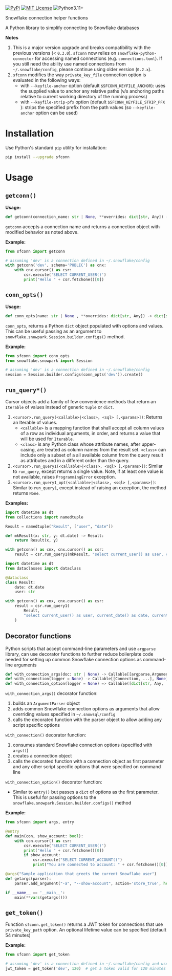 [![PyPi](https://img.shields.io/pypi/v/sfconn.svg)](https://pypi.python.org/pypi/sfconn) [![MIT License](https://img.shields.io/badge/License-MIT-blue.svg)](https://opensource.org/licenses/MIT) ![Python3.11+](https://img.shields.io/badge/dynamic/json?query=info.requires_python&label=python&url=https%3A%2F%2Fpypi.org%2Fpypi%2Fsfconn%2Fjson)

Snowflake connection helper functions

A Python library to simplify connecting to Snowflake databases

**Notes**
1. This is a major version upgrade and breaks compatibility with the previous versions (< `0.3.0`). `sfconn` now relies on `snowflake-python-connector` for accessing named connections (e.g. `connections.toml`). If you still need the ability use named connections from `~/.snowflake/config`, please continue using older version (`0.2.x`).
1. `sfconn` modifies the way `private_key_file` connection option is evaluated in the following ways:
    - with `--keyfile-anchor` option (default `$SFCONN_KEYFILE_ANCHOR`): uses the supplied value to anchor any relative paths (v/s anchoring paths relative to current working directory of the running process)
    - with `--keyfile-strip-pfx` option (default `$SFCONN_KEYFILE_STRIP_PFX` ): strips the specified prefix from the path values (so `--keyfile-anchor` option can be used)

# Installation

Use Python's standard `pip` utility for installation:

```sh
pip install --upgrade sfconn
```

# Usage

## `getconn()`

**Usage:**
```python
def getconn(connection_name: str | None, **overrides: dict[str, Any]) -> Connection
```

`getconn` accepts a connection name and returns a connection object with modified behavior as noted above.

**Example:**

```python
from sfconn import getconn

# assuming 'dev' is a connection defined in ~/.snowflake/config
with getconn('dev', schema='PUBLIC') as cnx:
    with cnx.cursor() as csr:
        csr.execute('SELECT CURRENT_USER()')
        print("Hello " + csr.fetchone()[0])
```

## `conn_opts()`

**Usage:**
```python
def conn_opts(name: str | None , **overrides: dict[str, Any]) -> dict[str, Any]
```

`conn_opts`, returns a Python `dict` object populated with options and values. This can be useful passing as an argument to `snowflake.snowpark.Session.builder.configs()` method.

**Example:**

```python
from sfconn import conn_opts
from snowflake.snowpark import Session

# assuming 'dev' is a connection defined in ~/.snowflake/config
session = Session.builder.configs(conn_opts('dev')).create()
```

## `run_query*()`

Cursor objects add a family of few convenience methods that return an `Iterable` of values instead of generic `tuple` or `dict`.

1. `<cursor>.run_query(<callable>|<class>, <sql> [,<params>])`: Returns an Iterable of values.
    - `<callable>` is a mapping function that shall accept all column values of a row as individual arguments, in order, and returns a value that will be used for `Iterable`.
    - `<class>` is any Python class whose attribute names, after upper-casing, are treated as column names from the result set. `<class>` can include only a subset of a all available column from the query result as attributes and in a different order than the query.
1. `<cursor>.run_query1(<callable>|<class>, <sql> [,<params>])`: Similar to `run_query`, except returns a single value. Note, if at least one value is not available, raises `ProgrammingError` exception.
1. `<cursor>.run_query1_opt(<callable>|<class>, <sql> [,<params>])`: Similar to `run_query1`, except instead of raising an exception, the method returns `None`.

**Examples:**

```python
import datetime as dt
from collections import namedtuple

Result = namedtuple("Result", ["user", "date"])

def mkResult(x: str, y: dt.date) -> Result:
    return Result(x, y)

with getconn() as cnx, cnx.cursor() as csr:
    result = csr.run_query1(mkResult, "select current_user() as user, current_date() as date")
```

```python
import datetime as dt
from dataclasses import dataclass

@dataclass
class Result:
    date: dt.date
    user: str

with getconn() as cnx, cnx.cursor() as csr:
    result = csr.run_query1(
        Result,
        "select current_user() as user, current_date() as date, current_warehouse() as wh_name"
    )
```

## Decorator functions

Python scripts that accept command-line parameters and use `argparse` library, can use decorator functions to further reduce boilerplate code needed for setting up common Snowflake connection options as command-line arguments

```python
def with_connection_args(doc: str | None) -> Callable[[argparse.ArgumentParser], None]:
def with_connection(logger = None) -> Callable[[Connection, ...], None]:
def with_connection_option(logger = None) => Callable([dict[str, Any, ...]])
```

`with_connection_args()` decorator function:
1. builds an `ArgumentParser` object
1. adds common Snowflake connection options as arguments that allow overriding values specified in `~/.snowsql/config`
1. calls the decorated function with the parser object to allow adding any script specific options

`with_connection()` decorator function:
1. consumes standard Snowflake connection options (specified with `args()`)
1. creates a connection object
1. calls the decorated function with a connection object as first parameter and any other script specific options that were specified on command line

`with_connection_option()` decorator function:
- Similar to `entry()` but passes a `dict` of options as the first parameter. This is useful for passing options to the `snowflake.snowpark.Session.builder.configs()` method

**Example:**

```python
from sfconn import args, entry

@entry
def main(con, show_account: bool):
    with con.cursor() as csr:
        csr.execute('SELECT CURRENT_USER()')
        print("Hello " + csr.fetchone()[0])
        if show_account:
            csr.execute("SELECT CURRENT_ACCOUNT()")
            print("You are connected to account: " + csr.fetchone()[0])

@args("Sample application that greets the current Snowflake user")
def getargs(parser):
    parser.add_argument("-a", "--show-account", action='store_true', help="show snowflake account name")

if __name__ == '__main__':
    main(**vars(getargs()))
```

## `get_token()`

Function `sfconn.get_token()` returns a JWT token for connections that use `private_key_path` option. An optional lifetime value can be specified (default 54 minutes)

**Example:**

```python
from sfconn import get_token

# assuming 'dev' is a connection defined in ~/.snowflake/config and uses key-pair authentication
jwt_token = get_token('dev', 120)  # get a token valid for 120 minutes
